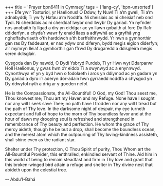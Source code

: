 +++
title = 'Prayer bpn6411 in Cymraeg'
tags = ['lang-cy', 'bpn-unsorted']
+++
Efe yw’r Tosturiol, yr Haelionus!
O Dduw, fy Nuw! Ti a’m gweli, Ti a’m adnabyddi; Ti yw fy Hafau a’m Noddfa.  Ni cheisiais ac ni cheisiaf neb ond Tydi. Ni cherddais ac ni cherddaf lwybr ond llwybr Dy gariad.  Yn nyfnder nos anobaith fy llgad a dry yn eiddgar ac yn llawn gobaith at fore Dy ffafr ddiderfyn, a chyda’r wawr fy enaid llaes a adfywhâ ac a gryfhâ yng nghoffadwriaeth o’th harddwch a’th berffeithrwydd.  Yr hwn a gymhorthir gan ras Dy faddeuant, er nad ydyw ond diferyn, bydd megis eigion diderfyn; a’r mymryn lleiaf a gymhorthir gan ffrwd Dy drugaredd a ddisgleira megis seren ddisglair.

Cysgoda dan Dy nawdd, O Dydi Ysbryd Purdeb, Ti yr Hwn wyt Ddarparwr Holl Haelionus, y gwas hwn o’r eiddo Ti a swynwyd ac a enynnwyd.  Cynorthwya ef yn y byd hwn o fodolaeth i aros yn ddiymod ac yn gadarn yn Dy gariad a dyro i’r aderyn dor-adain hwn gyrraedd noddfa a chysgod yn Dy ddwyfol nyth a drig ar y goeden nefol.


He is the Compassionate, the All-Bountiful! O God, my God! Thou seest me, Thou knowest me; Thou art my Haven and my Refuge.   None have I sought nor any will I seek save Thee; no path have I trodden nor any will I tread but the path of Thy love. In the darksome night of despair, my eye turneth expectant and full of hope to the morn of Thy boundless favor and at the hour of dawn my drooping soul is refreshed and strengthened in remembrance of Thy beauty and perfection. He whom the grace of Thy mercy aideth, though he be but a drop, shall become the boundless ocean, and the merest atom which the outpouring of Thy loving-kindness assisteth, shall shine even as the radiant star.

Shelter under Thy protection, O Thou Spirit of purity, Thou Whom art the All-Bountiful Provider, this enthralled, enkindled servant of Thine. Aid him in this world of being to remain steadfast and firm in Thy love and grant that this broken-winged bird attain a refuge and shelter in Thy divine nest that abideth upon the celestial tree.

-- Abdu'l-Bahá
